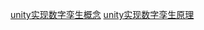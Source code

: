 [unity实现数字孪生概念](https://zhuanlan.zhihu.com/p/325705432)
[unity实现数字孪生原理](https://blog.csdn.net/u011618339/article/details/106164001)